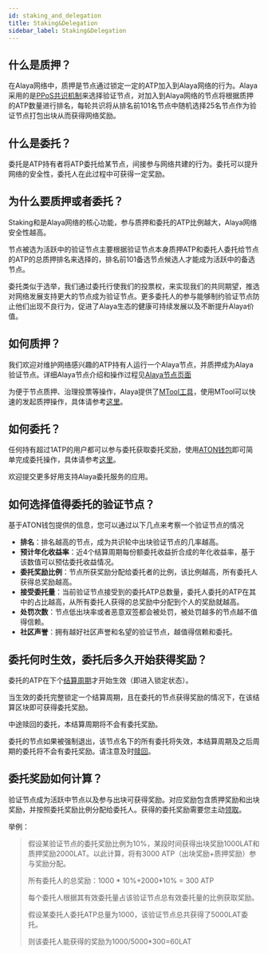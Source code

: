 ```yaml
---
id: staking_and_delegation
title: Staking&Delegation
sidebar_label: Staking&Delegation
---
```




## 什么是质押？

在Alaya网络中，质押是节点通过锁定一定的ATP加入到Alaya网络的行为。Alaya采用的是[PPoS共识机制](/alaya-devdocs/zh-CN/Economic_Model#ppos%E5%85%B1%E8%AF%86)来选择验证节点，对加入到Alaya网络的节点将根据质押的ATP数量进行排名，每轮共识将从排名前101名节点中随机选择25名节点作为验证节点打包出块从而获得网络奖励。



## 什么是委托？

委托是ATP持有者将ATP委托给某节点，间接参与网络共建的行为。委托可以提升网络的安全性，委托人在此过程中可获得一定奖励。




## 为什么要质押或者委托？

Staking和是Alaya网络的核心功能，参与质押和委托的ATP比例越大，Alaya网络安全性越高。

节点被选为活跃中的验证节点主要根据验证节点本身质押ATP和委托人委托给节点的ATP的总质押排名来选择的，排名前101备选节点候选人才能成为活跃中的备选节点。

委托类似于选举，我们通过委托行使我们的投票权，来实现我们的共同期望，推选对网络发展支持更大的节点成为验证节点。更多委托人的参与能够制约验证节点防止他们出现不良行为，促进了Alaya生态的健康可持续发展以及不断提升Alaya价值。



## 如何质押？

我们欢迎对维护网络感兴趣的ATP持有人运行一个Alaya节点，并质押成为Alaya验证节点。详细Alaya节点介绍和操作过程见[Alaya节点页面](/)

为便于节点质押、治理投票等操作，Alaya提供了[MTool工具](/)，使用MTool可以快速的发起质押操作，具体请参考[这里](/)。



## 如何委托？

任何持有超过1ATP的用户都可以参与委托获取委托奖励，使用[ATON钱包](/)即可简单完成委托操作，具体请参考[这里](/alaya-devdocs/zh-CN/ATON-user-manual#委托)。

欢迎提交更多好用支持Alaya委托服务的应用。




## 如何选择值得委托的验证节点？

基于ATON钱包提供的信息，您可以通过以下几点来考察一个验证节点的情况

- **排名**：排名越高的节点，成为共识轮中出块验证节点的几率越高。
-  **预计年化收益率**：近4个结算周期每份额委托收益折合成的年化收益率，基于该数值可以预估委托收益情况。
- **委托奖励比例**：节点所获奖励分配给委托者的比例，该比例越高，所有委托人获得总奖励越高。
- **接受委托量**：当前验证节点接受到的委托ATP总数量，委托人委托的ATP在其中的占比越高，从所有委托人获得的总奖励中分配到个人的奖励就越高。
- **处罚次数**：节点低出块率或者恶意双签都会被处罚，被处罚越多的节点越不值得信赖。
- **社区声誉**：拥有越好社区声誉和名望的验证节点，越值得信赖和委托。



## 委托何时生效，委托后多久开始获得奖励？

委托的ATP在下个[结算周期](/alaya-devdocs/zh-CN/Economic_Model#Alaya%E4%B8%AD%E7%9A%84%E7%BB%8F%E6%B5%8E%E5%91%A8%E6%9C%9F)才开始生效（即进入锁定状态）。

当生效的委托完整锁定一个结算周期，且在委托的节点获得奖励的情况下，在该结算区块即可获得委托奖励。

中途赎回的委托，本结算周期将不会有委托奖励。

委托的节点如果被强制退出，该节点名下的所有委托将失效，本结算周期及之后周期的委托将不会有委托奖励。请注意及时[赎回](/)。



## 委托奖励如何计算？

验证节点成为活跃中节点以及参与出块可获得奖励。对应奖励包含质押奖励和出块奖励，并按照委托奖励比例分配给委托人。获得的委托奖励需要您主动[领取](/)。

举例：

>
> 假设某验证节点的委托奖励比例为10%，某段时间获得出块奖励1000LAT和质押奖励2000LAT。以此计算，将有3000 ATP（出块奖励+质押奖励）参与奖励分配。
>
> 所有委托人的总奖励：1000 * 10%+2000*10% = 300 ATP
>
>每个委托人根据其有效委托量占该验证节点总有效委托量的比例获取奖励。
>
>假设某委托人委托ATP总量为1000，该验证节点总共获得了5000LAT委托。
>
>则该委托人能获得的奖励为1000/5000*300=60LAT


